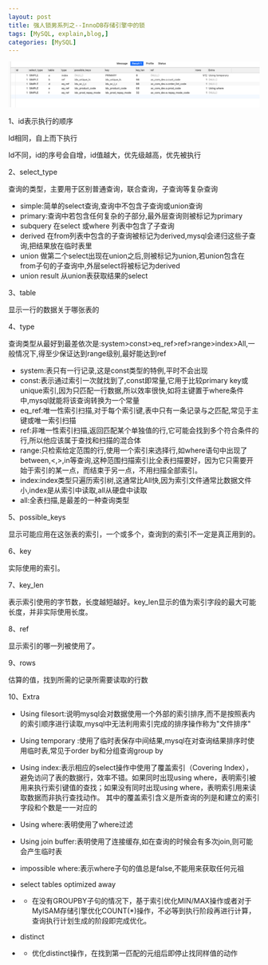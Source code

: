 ```yaml
---
layout: post
title: 强人锁男系列之--InnoDB存储引擎中的锁
tags: [MySQL, explain,blog,]
categories: [MySQL]
---
```



![image](/images/posts/media/mysql/explain-demo.png)

1、id表示执行的顺序

Id相同，自上而下执行

Id不同，id的序号会自增，id值越大，优先级越高，优先被执行

2、select_type

查询的类型，主要用于区别普通查询，联合查询，子查询等复杂查询

- simple:简单的select查询,查询中不包含子查询或union查询
- primary:查询中若包含任何复杂的子部分,最外层查询则被标记为primary
- subquery 在select 或where 列表中包含了子查询
- derived 在from列表中包含的子查询被标记为derived,mysql会递归这些子查询,把结果放在临时表里
- union 做第二个select出现在union之后,则被标记为union,若union包含在from子句的子查询中,外层select将被标记为derived
- union result 从union表获取结果的select

3、table

显示一行的数据关于哪张表的

4、type

查询类型从最好到最差依次是:system>const>eq_ref>ref>range>index>All,一般情况下,得至少保证达到range级别,最好能达到ref

- system:表只有一行记录,这是const类型的特例,平时不会出现
- const:表示通过索引一次就找到了,const即常量,它用于比较primary key或unique索引,因为只匹配一行数据,所以效率很快,如将主键置于where条件中,mysql就能将该查询转换为一个常量
- eq_ref:唯一性索引扫描,对于每个索引键,表中只有一条记录与之匹配,常见于主键或唯一索引扫描
- ref:非唯一性索引扫描,返回匹配某个单独值的行,它可能会找到多个符合条件的行,所以他应该属于查找和扫描的混合体
- range:只检索给定范围的行,使用一个索引来选择行,如where语句中出现了between,<,>,in等查询,这种范围扫描索引比全表扫描要好，因为它只需要开始于索引的某一点，而结束于另一点，不用扫描全部索引。
- index:index类型只遍历索引树,这通常比All快,因为索引文件通常比数据文件小,index是从索引中读取,all从硬盘中读取
- all:全表扫描,是最差的一种查询类型

5、possible_keys

显示可能应用在这张表的索引，一个或多个，查询到的索引不一定是真正用到的。

6、key

实际使用的索引。

7、key_len

表示索引使用的字节数，长度越短越好。key_len显示的值为索引字段的最大可能长度，并非实际使用长度。

8、ref

显示索引的哪一列被使用了。

9、rows

估算的值，找到所需的记录所需要读取的行数

10、Extra

- Using filesort:说明mysql会对数据使用一个外部的索引排序,而不是按照表内的索引顺序进行读取,mysql中无法利用索引完成的排序操作称为"文件排序"

- Using temporary :使用了临时表保存中间结果,mysql在对查询结果排序时使用临时表,常见于order by和分组查询group by

- Using index:表示相应的select操作中使用了覆盖索引（Covering Index），避免访问了表的数据行，效率不错。如果同时出现using where，表明索引被用来执行索引键值的查找；如果没有同时出现using where，表明索引用来读取数据而非执行查找动作。 其中的覆盖索引含义是所查询的列是和建立的索引字段和个数是一一对应的

- Using where:表明使用了where过滤

- Using join buffer:表明使用了连接缓存,如在查询的时候会有多次join,则可能会产生临时表

- impossible where:表示where子句的值总是false,不能用来获取任何元祖

- select tables optimized away

- - 在没有GROUPBY子句的情况下，基于索引优化MIN/MAX操作或者对于MyISAM存储引擎优化COUNT(*)操作，不必等到执行阶段再进行计算，查询执行计划生成的阶段即完成优化。

- distinct

- - 优化distinct操作，在找到第一匹配的元组后即停止找同样值的动作